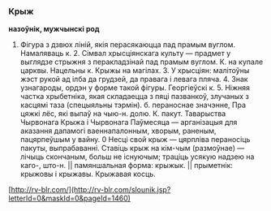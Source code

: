 ### Крыж
**назоўнік, мужчынскі род**

1. Фігура з дзвюх ліній, якія перасякаюцца пад прамым вуглом. Намаляваць к. 2. Сімвал хрысціянскага культу — прадмет у выглядзе стрыжня з перакладзінай пад прамым вуглом. К. на купале царквы. Нацельны к. Крыжы на магілах. 3. У хрысціян: малітоўны жэст рукой ад ілба да грудзей, да правага і левага пляча. 4. Знак узнагароды, ордэн у форме такой фігуры. Георгіеўскі к. 5. Ніжняя частка хрыбетніка, якая складаецца з пяці пазванкоў, злучаных з касцямі таза (спецыяльны тэрмін). б. пераноснае значэнне, Пра цяжкі лёс, які выпаў на чыю-н. долю. К. пакут. Таварыства Чырвонага Крыжа і Чырвонага Паўмесяца — арганізацыя для аказання дапамогі ваеннапалонным, хворым, раненым, пацярпеўшым у вайну. 0 Несці свой крыж — цярпліва пераносіць пакуты, выпрабаванні. Ставіць крыж на кім-чым (размоўнае) — лічыць скончаным, больш не існуючым; траціць усякую надзею на каго-, што-н. || памяншальная форма: крыжык. || прыметнік: крыжовы і крыжавы. Крыжавая косць.

<a rel="author">[http://rv-blr.com/](http://rv-blr.com/slounik.jsp?letterId=0&maskId=0&pageId=1460)</a>
